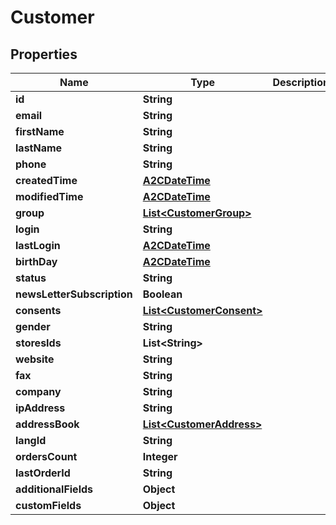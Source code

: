 

# Customer

## Properties

Name | Type | Description | Notes
------------ | ------------- | ------------- | -------------
**id** | **String** |  |  [optional]
**email** | **String** |  |  [optional]
**firstName** | **String** |  |  [optional]
**lastName** | **String** |  |  [optional]
**phone** | **String** |  |  [optional]
**createdTime** | [**A2CDateTime**](A2CDateTime.md) |  |  [optional]
**modifiedTime** | [**A2CDateTime**](A2CDateTime.md) |  |  [optional]
**group** | [**List&lt;CustomerGroup&gt;**](CustomerGroup.md) |  |  [optional]
**login** | **String** |  |  [optional]
**lastLogin** | [**A2CDateTime**](A2CDateTime.md) |  |  [optional]
**birthDay** | [**A2CDateTime**](A2CDateTime.md) |  |  [optional]
**status** | **String** |  |  [optional]
**newsLetterSubscription** | **Boolean** |  |  [optional]
**consents** | [**List&lt;CustomerConsent&gt;**](CustomerConsent.md) |  |  [optional]
**gender** | **String** |  |  [optional]
**storesIds** | **List&lt;String&gt;** |  |  [optional]
**website** | **String** |  |  [optional]
**fax** | **String** |  |  [optional]
**company** | **String** |  |  [optional]
**ipAddress** | **String** |  |  [optional]
**addressBook** | [**List&lt;CustomerAddress&gt;**](CustomerAddress.md) |  |  [optional]
**langId** | **String** |  |  [optional]
**ordersCount** | **Integer** |  |  [optional]
**lastOrderId** | **String** |  |  [optional]
**additionalFields** | **Object** |  |  [optional]
**customFields** | **Object** |  |  [optional]





